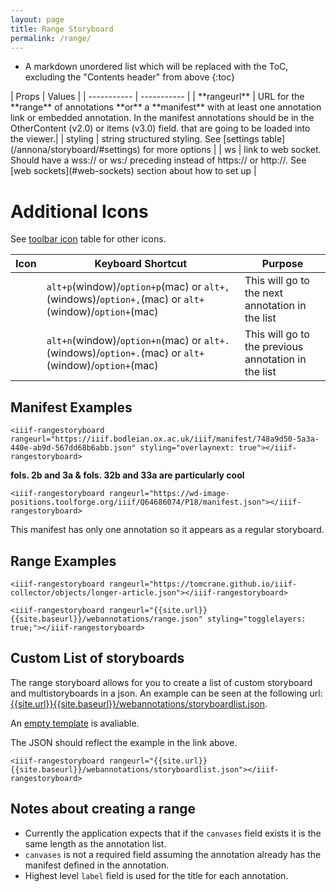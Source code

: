 ```yaml
---
layout: page
title: Range Storyboard
permalink: /range/
---
```


<style>
code {
  word-wrap: break-word;
  white-space: normal;
}
</style>

* A markdown unordered list which will be replaced with the ToC, excluding the "Contents header" from above
{:toc}
<script src="{{site.url}}{{site.baseurl}}/latest/annona.js"></script>
<link rel="stylesheet" type="text/css" href="{{site.url}}{{site.baseurl}}/latest/annona.css">
| Props      | Values |
| ----------- | ----------- |
| **rangeurl** | URL for the **range** of annotations **or** a **manifest** with at least one annotation link or embedded annotation. In the manifest annotations should be in the OtherContent (v2.0) or items (v3.0) field. that are going to be loaded into the viewer.|
| styling | string structured styling. See [settings table](/annona/storyboard/#settings) for more options |
| ws | link to web socket. Should have a wss:// or ws:/ preceding instead of https:// or http://. See [web sockets](#web-sockets) section about how to set up |

# Additional Icons
See [toolbar icon](/{{site.baseurl}}/storyboard/#toolbar-icons) table for other icons.

| Icon      | Keyboard Shortcut | Purpose |
| ----------- | ----------- | ----------- |
| <i class="fas fa-chevron-left"></i> | `alt+p`(window)/`option+p`(mac) or `alt+,`(windows)/`option+,`(mac) or  <code>alt+<i class="fas fa-arrow-left"></i></code>(window)/<code>option+<i class="fas fa-arrow-left"></i></code>(mac)| This will go to the next annotation in the list|
| <i class="fas fa-chevron-right"></i> | `alt+n`(window)/`option+n`(mac) or `alt+.`(windows)/`option+.`(mac) or  <code>alt+<i class="fas fa-arrow-right"></i></code>(window)/<code>option+<i class="fas fa-arrow-right"></i></code>(mac) | This will go to the previous annotation in the list|

## Manifest Examples

```
<iiif-rangestoryboard rangeurl="https://iiif.bodleian.ox.ac.uk/iiif/manifest/748a9d50-5a3a-440e-ab9d-567dd68b6abb.json" styling="overlaynext: true"></iiif-rangestoryboard>
```
**fols. 2b and 3a & fols. 32b and 33a are particularly cool**

<iiif-rangestoryboard rangeurl="https://iiif.bodleian.ox.ac.uk/iiif/manifest/748a9d50-5a3a-440e-ab9d-567dd68b6abb.json" styling="overlaynext: true"></iiif-rangestoryboard>


```
<iiif-rangestoryboard rangeurl="https://wd-image-positions.toolforge.org/iiif/Q64686074/P18/manifest.json"></iiif-rangestoryboard>
```
This manifest has only one annotation so it appears as a regular storyboard.

<iiif-rangestoryboard rangeurl="https://wd-image-positions.toolforge.org/iiif/Q64686074/P18/manifest.json"></iiif-rangestoryboard>



## Range Examples

```
<iiif-rangestoryboard rangeurl="https://tomcrane.github.io/iiif-collector/objects/longer-article.json"></iiif-rangestoryboard>
```
<iiif-rangestoryboard rangeurl="https://tomcrane.github.io/iiif-collector/objects/longer-article.json" styling="overlay"></iiif-rangestoryboard>

```
<iiif-rangestoryboard rangeurl="{{site.url}}{{site.baseurl}}/webannotations/range.json" styling="togglelayers: true;"></iiif-rangestoryboard>
```

<iiif-rangestoryboard rangeurl="{{site.baseurl}}/webannotations/range.json" styling="togglelayers: true;"></iiif-rangestoryboard>


## Custom List of storyboards
The range storyboard allows for you to create a list of custom storyboard and multistoryboards in a json. An example can be seen at the following url: [{{site.url}}{{site.baseurl}}/webannotations/storyboardlist.json]({{site.url}}{{site.baseurl}}/webannotations/storyboardlist.json).

An [empty template]({{site.url}}{{site.baseurl}}/webannotations/template.json) is avaliable.

The JSON should reflect the example in the link above.

```<iiif-rangestoryboard rangeurl="{{site.url}}{{site.baseurl}}/webannotations/storyboardlist.json"></iiif-rangestoryboard>```

<iiif-rangestoryboard rangeurl="{{site.baseurl}}/webannotations/storyboardlist.json"></iiif-rangestoryboard>


## Notes about creating a range
- Currently the application expects that if the `canvases` field exists it is the same length as the annotation list.
- `canvases` is not a required field assuming the annotation already has the manifest defined in the annotation.
- Highest level `label` field is used for the title for each annotation.
